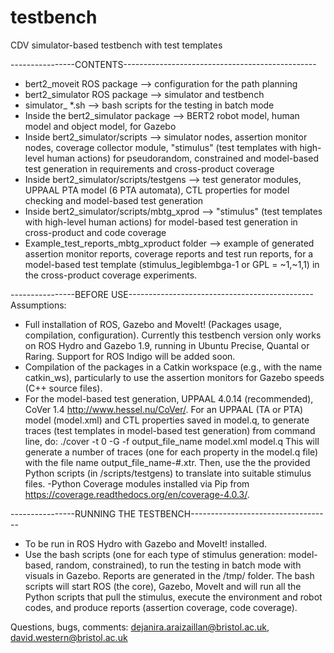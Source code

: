 # testbench
CDV simulator-based testbench with test templates

----------------CONTENTS------------------------------------------------
- bert2_moveit ROS package --> configuration for the path planning
- bert2_simulator ROS package --> simulator and testbench 
- simulator_ *.sh --> bash scripts for the testing in batch mode
- Inside the bert2_simulator package --> BERT2 robot model, human model and object model, for Gazebo
- Inside bert2_simulator/scripts --> simulator nodes, assertion monitor nodes, coverage collector module, "stimulus" (test templates with high-level human actions) for pseudorandom, constrained and model-based test generation in requirements and cross-product coverage
- Inside bert2_simulator/scripts/testgens --> test generator modules, UPPAAL PTA model (6 PTA automata), CTL properties for model checking and model-based test generation
- Inside bert2_simulator/scripts/mbtg_xprod --> "stimulus" (test templates with high-level human actions) for model-based test generation
 in cross-product and code coverage
 - Example_test_reports_mbtg_xproduct folder --> example of generated assertion monitor reports, coverage reports and test run reports, for a model-based test template (stimulus_legiblembga-1 or GPL = ~1,~1,1) in the cross-product coverage experiments. 


----------------BEFORE USE----------------------------------------------
Assumptions:
- Full installation of ROS, Gazebo and MoveIt! (Packages usage, compilation, configuration). Currently this testbench version only works on ROS Hydro and Gazebo 1.9, running in Ubuntu Precise, Quantal or Raring. Support for ROS Indigo will be added soon.
- Compilation of the packages in a Catkin workspace (e.g., with the name catkin_ws), particularly to use the assertion monitors for Gazebo speeds (C++ source files). 
- For the model-based test generation, UPPAAL 4.0.14 (recommended), CoVer 1.4 http://www.hessel.nu/CoVer/. For an UPPAAL (TA or PTA) model (model.xml) and CTL properties saved in model.q, to generate traces (test templates in model-based test generation) from command line, do: 
./cover -t 0 -G -f output_file_name model.xml model.q
This will generate a number of traces (one for each property in the model.q file) with the file name output_file_name-#.xtr. Then, use the the provided Python scripts (in /scripts/testgens) to translate into suitable stimulus files. 
-Python Coverage modules installed via Pip from https://coverage.readthedocs.org/en/coverage-4.0.3/.

----------------RUNNING THE TESTBENCH-----------------------------------
- To be run in ROS Hydro with Gazebo and MoveIt! installed.
- Use the bash scripts (one for each type of stimulus generation: model-based, random, constrained), to run the testing in batch mode with visuals in Gazebo. Reports are generated in the /tmp/ folder. The bash scripts will start ROS (the core), Gazebo, MoveIt and will run all the Python scripts that pull the stimulus, execute the environment and robot codes, and produce reports (assertion coverage, code coverage). 


Questions, bugs, comments: dejanira.araizaillan@bristol.ac.uk, david.western@bristol.ac.uk

